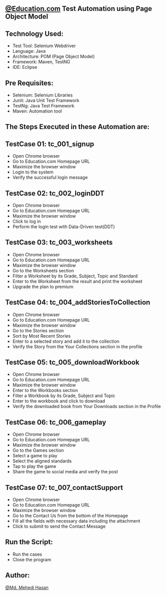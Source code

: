 ## [@Education.com](https://www.education.com/) Test Automation using Page Object Model

## Technology Used:

- Test Tool: Selenium Webdriver
- Language: Java
- Architecture: POM (Page Object Model)
- Framework: Maven, TestNG
- IDE: Eclipse

## Pre Requisites:

- Selenium: Selenium Libraries
- Junit: Java Unit Test Framework
- TestNg: Java Test Framework
- Maven: Automation tool

## The Steps Executed in these Automation are:

## TestCase 01: tc_001_signup
- Open Chrome browser
- Go to Education.com Homepage URL
- Maximize the browser window
- Login to the system
- Verify the successful login message

## TestCase 02: tc_002_loginDDT
- Open Chrome browser
- Go to Education.com Homepage URL
- Maximize the browser window
- Click to log in
- Perform the login test with Data-Driven test(DDT)

## TestCase 03: tc_003_worksheets
- Open Chrome browser
- Go to Education.com Homepage URL
- Maximize the browser window
- Go to the Worksheets section
- Filter a Worksheet by its Grade, Subject, Topic and Standard
- Enter to the Worksheet from the result and print the worksheet
- Upgrade the plan to premium

## TestCase 04: tc_004_addStoriesToCollection
- Open Chrome browser
- Go to Education.com Homepage URL
- Maximize the browser window
- Go to the Stories section
- Sort by Most Recent Stories
- Enter to a selected story and add it to the collection
- Verify the Story from the Your Collections section in the profile

## TestCase 05: tc_005_downloadWorkbook
- Open Chrome browser
- Go to Education.com Homepage URL
- Maximize the browser window
- Enter to the Workbooks section
- Filter a Workbook by its Grade, Subject and Topic
- Enter to the workbook and click to download
- Verify the downloaded book from Your Downloads section in the Profile

## TestCase 06: tc_006_gameplay
- Open Chrome browser
- Go to Education.com Homepage URL
- Maximize the browser window
- Go to the Games section
- Select a game to play
- Select the aligned standards
- Tap to play the game
- Share the game to social media and verify the post

## TestCase 07: tc_007_contactSupport
- Open Chrome browser
- Go to Education.com Homepage URL
- Maximize the browser window
- Go to the Contact Us from the bottom of the Homepage
- Fill all the fields with necessary data including the attachment
- Click to submit to send the Contact Message

## Run the Script:

- Run the cases
- Close the program

## Author:

[@Md. Mehedi Hasan](https://github.com/mehedi9021)
